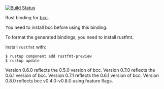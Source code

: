 [![Build Status](https://travis-ci.org/rust-bpf/bcc-sys.svg?branch=master)](https://travis-ci.org/rust-bpf/bcc-sys)

Rust binding for [bcc](https://github.com/iovisor/bcc).

You need to install bcc before using this binding.

To format the generated bindings, you need to install rustfmt.

Install `rustfmt` with:
```
$ rustup component add rustfmt-preview
$ rustup update
```
Version 0.6.0 reflects the 0.5.0 version of bcc.
Version 0.7.0 reflects the 0.6.1 version of bcc.
Version 0.7.1 reflects the 0.6.1 version of bcc.
Version 0.8.0 reflects bcc v0.4.0-v0.8.0 using feature flags.
